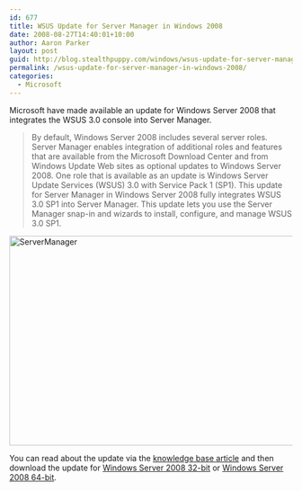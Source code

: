 ```yaml
---
id: 677
title: WSUS Update for Server Manager in Windows 2008
date: 2008-08-27T14:40:01+10:00
author: Aaron Parker
layout: post
guid: http://blog.stealthpuppy.com/windows/wsus-update-for-server-manager-in-windows-2008
permalink: /wsus-update-for-server-manager-in-windows-2008/
categories:
  - Microsoft
---
```

Microsoft have made available an update for Windows Server 2008 that integrates the WSUS 3.0 console into Server Manager. 

> By default, Windows Server 2008 includes several server roles. Server Manager enables integration of additional roles and features that are available from the Microsoft Download Center and from Windows Update Web sites as optional updates to Windows Server 2008. One role that is available as an update is Windows Server Update Services (WSUS) 3.0 with Service Pack 1 (SP1). This update for Server Manager in Windows Server 2008 fully integrates WSUS 3.0 SP1 into Server Manager. This update lets you use the Server Manager snap-in and wizards to install, configure, and manage WSUS 3.0 SP1.

<img title="ServerManager" height="373" alt="ServerManager" src="https://stealthpuppy.com/media/2008/08/servermanager.png" width="592" border="0" /> </p> </p> 

You can read about the update via the [knowledge base article](http://support.microsoft.com/kb/940518) and then download the update for [Windows Server 2008 32-bit](http://www.microsoft.com/downloads/details.aspx?FamilyId=66778CDF-23FE-406C-AAB2-65F78D564B6D) or [Windows Server 2008 64-bit](http://www.microsoft.com/downloads/details.aspx?FamilyId=0196BF69-E2C9-46BB-86FD-A43146168EF5).
